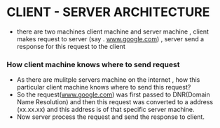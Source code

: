# CLIENT - SERVER ARCHITECTURE

- there are two machines client machine and server machine , client makes request to server (say . www.google.com) , server send a response for this request to the client

### How client machine knows where to send request 
- As there are mulitple servers machine on the internet , how this particular client machine knows where to send this request?
- So the request(www.google.com) was first passed to DNR(Domain Name Resolution) and then this request was converted to a address (xx.xx.xx) and this address is of that specific server machine.
- Now server process the request and send the response to client.


